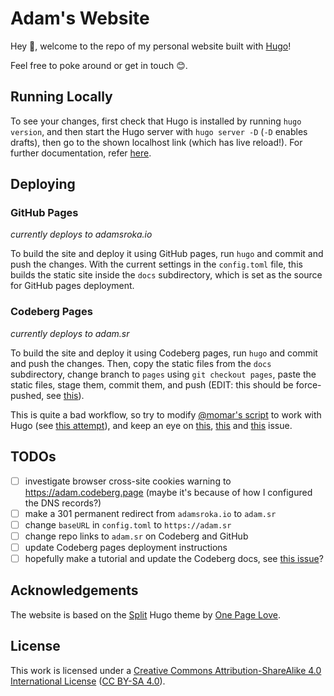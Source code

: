 # Adam's Website

Hey 👋, welcome to the repo of my personal website built with [Hugo](https://gohugo.io)!

Feel free to poke around or get in touch 😊.

## Running Locally
To see your changes, first check that Hugo is installed by running `hugo version`, and then start the Hugo server with `hugo server -D` (`-D` enables drafts), then go to the shown localhost link (which has live reload!). For further documentation, refer [here](https://gohugo.io/getting-started/quick-start).

## Deploying

<!--
OLD INSTRUCTIONS USING GITHUB ACTION
To deploy using GitHub pages, simply push the changes into the `main` branch — the GitHub workflow will run Hugo, build the page and serve the static site from the `gh-pages` branch.
-->

### GitHub Pages
_currently deploys to adamsroka.io_

To build the site and deploy it using GitHub pages, run `hugo` and commit and push the changes. With the current settings in the `config.toml` file, this builds the static site inside the `docs` subdirectory, which is set as the source for GitHub pages deployment.

### Codeberg Pages
_currently deploys to adam.sr_

To build the site and deploy it using Codeberg pages, run `hugo` and commit and push the changes. Then, copy the static files from the `docs` subdirectory, change branch to `pages` using `git checkout pages`, paste the static files, stage them, commit them, and push (EDIT: this should be force-pushed, see [this](https://codeberg.org/Codeberg/pages-server/issues/59#issuecomment-378868)).

This is quite a bad workflow, so try to modify [@momar's script](https://codeberg.org/Codeberg/Community/issues/410#issuecomment-198362) to work with Hugo (see [this attempt](https://codeberg.org/Codeberg/Community/issues/410#issuecomment-372490)), and keep an eye on [this](https://codeberg.org/Codeberg/pages-server/issues/51), [this](https://codeberg.org/Codeberg/Community/issues/410) and [this](https://codeberg.org/Codeberg/pages-server/issues/59) issue.

## TODOs
- [ ] investigate browser cross-site cookies warning to https://adam.codeberg.page (maybe it's because of how I configured the DNS records?)
- [ ] make a 301 permanent redirect from `adamsroka.io` to `adam.sr`
- [ ] change `baseURL` in `config.toml` to `https://adam.sr`
- [ ] change repo links to `adam.sr` on Codeberg and GitHub
- [ ] update Codeberg pages deployment instructions
- [ ] hopefully make a tutorial and update the Codeberg docs, see [this issue](https://codeberg.org/Codeberg/Documentation/issues/27)?

## Acknowledgements

The website is based on the [Split](https://onepagelove.com/split) Hugo theme by [One Page Love](https://onepagelove.com/).

## License

This work is licensed under a [Creative Commons Attribution-ShareAlike 4.0 International License](https://creativecommons.org/licenses/by-sa/4.0/) ([CC BY-SA 4.0](https://creativecommons.org/licenses/by-sa/4.0/)).
